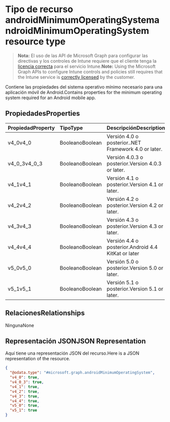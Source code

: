 # <a name="androidminimumoperatingsystem-resource-type"></a><span data-ttu-id="66a3d-101">Tipo de recurso androidMinimumOperatingSystem</span><span class="sxs-lookup"><span data-stu-id="66a3d-101">androidMinimumOperatingSystem resource type</span></span>

> <span data-ttu-id="66a3d-102">**Nota:** El uso de las API de Microsoft Graph para configurar las directivas y los controles de Intune requiere que el cliente tenga la [licencia correcta](https://go.microsoft.com/fwlink/?linkid=839381) para el servicio Intune.</span><span class="sxs-lookup"><span data-stu-id="66a3d-102">**Note:** Using the Microsoft Graph APIs to configure Intune controls and policies still requires that the Intune service is [correctly licensed](https://go.microsoft.com/fwlink/?linkid=839381) by the customer.</span></span>

<span data-ttu-id="66a3d-103">Contiene las propiedades del sistema operativo mínimo necesario para una aplicación móvil de Android.</span><span class="sxs-lookup"><span data-stu-id="66a3d-103">Contains properties for the minimum operating system required for an Android mobile app.</span></span>
## <a name="properties"></a><span data-ttu-id="66a3d-104">Propiedades</span><span class="sxs-lookup"><span data-stu-id="66a3d-104">Properties</span></span>
|<span data-ttu-id="66a3d-105">Propiedad</span><span class="sxs-lookup"><span data-stu-id="66a3d-105">Property</span></span>|<span data-ttu-id="66a3d-106">Tipo</span><span class="sxs-lookup"><span data-stu-id="66a3d-106">Type</span></span>|<span data-ttu-id="66a3d-107">Descripción</span><span class="sxs-lookup"><span data-stu-id="66a3d-107">Description</span></span>|
|:---|:---|:---|
|<span data-ttu-id="66a3d-108">v4_0</span><span class="sxs-lookup"><span data-stu-id="66a3d-108">v4_0</span></span>|<span data-ttu-id="66a3d-109">Booleano</span><span class="sxs-lookup"><span data-stu-id="66a3d-109">Boolean</span></span>|<span data-ttu-id="66a3d-110">Versión 4.0 o posterior.</span><span class="sxs-lookup"><span data-stu-id="66a3d-110">.NET Framework 4.0 or later.</span></span>|
|<span data-ttu-id="66a3d-111">v4_0_3</span><span class="sxs-lookup"><span data-stu-id="66a3d-111">v4_0_3</span></span>|<span data-ttu-id="66a3d-112">Booleano</span><span class="sxs-lookup"><span data-stu-id="66a3d-112">Boolean</span></span>|<span data-ttu-id="66a3d-113">Versión 4.0.3 o posterior.</span><span class="sxs-lookup"><span data-stu-id="66a3d-113">Version 4.0.3 or later.</span></span>|
|<span data-ttu-id="66a3d-114">v4_1</span><span class="sxs-lookup"><span data-stu-id="66a3d-114">v4_1</span></span>|<span data-ttu-id="66a3d-115">Booleano</span><span class="sxs-lookup"><span data-stu-id="66a3d-115">Boolean</span></span>|<span data-ttu-id="66a3d-116">Versión 4.1 o posterior.</span><span class="sxs-lookup"><span data-stu-id="66a3d-116">Version 4.1 or later.</span></span>|
|<span data-ttu-id="66a3d-117">v4_2</span><span class="sxs-lookup"><span data-stu-id="66a3d-117">v4_2</span></span>|<span data-ttu-id="66a3d-118">Booleano</span><span class="sxs-lookup"><span data-stu-id="66a3d-118">Boolean</span></span>|<span data-ttu-id="66a3d-119">Versión 4.2 o posterior.</span><span class="sxs-lookup"><span data-stu-id="66a3d-119">Version 4.2 or later.</span></span>|
|<span data-ttu-id="66a3d-120">v4_3</span><span class="sxs-lookup"><span data-stu-id="66a3d-120">v4_3</span></span>|<span data-ttu-id="66a3d-121">Booleano</span><span class="sxs-lookup"><span data-stu-id="66a3d-121">Boolean</span></span>|<span data-ttu-id="66a3d-122">Versión 4.3 o posterior.</span><span class="sxs-lookup"><span data-stu-id="66a3d-122">Version 4.3 or later.</span></span>|
|<span data-ttu-id="66a3d-123">v4_4</span><span class="sxs-lookup"><span data-stu-id="66a3d-123">v4_4</span></span>|<span data-ttu-id="66a3d-124">Booleano</span><span class="sxs-lookup"><span data-stu-id="66a3d-124">Boolean</span></span>|<span data-ttu-id="66a3d-125">Versión 4.4 o posterior.</span><span class="sxs-lookup"><span data-stu-id="66a3d-125">Android 4.4 KitKat or later</span></span>|
|<span data-ttu-id="66a3d-126">v5_0</span><span class="sxs-lookup"><span data-stu-id="66a3d-126">v5_0</span></span>|<span data-ttu-id="66a3d-127">Booleano</span><span class="sxs-lookup"><span data-stu-id="66a3d-127">Boolean</span></span>|<span data-ttu-id="66a3d-128">Versión 5.0 o posterior.</span><span class="sxs-lookup"><span data-stu-id="66a3d-128">Version 5.0 or later.</span></span>|
|<span data-ttu-id="66a3d-129">v5_1</span><span class="sxs-lookup"><span data-stu-id="66a3d-129">v5_1</span></span>|<span data-ttu-id="66a3d-130">Booleano</span><span class="sxs-lookup"><span data-stu-id="66a3d-130">Boolean</span></span>|<span data-ttu-id="66a3d-131">Versión 5.1 o posterior.</span><span class="sxs-lookup"><span data-stu-id="66a3d-131">Version 5.1 or later.</span></span>|

## <a name="relationships"></a><span data-ttu-id="66a3d-132">Relaciones</span><span class="sxs-lookup"><span data-stu-id="66a3d-132">Relationships</span></span>
<span data-ttu-id="66a3d-133">Ninguna</span><span class="sxs-lookup"><span data-stu-id="66a3d-133">None</span></span>
## <a name="json-representation"></a><span data-ttu-id="66a3d-134">Representación JSON</span><span class="sxs-lookup"><span data-stu-id="66a3d-134">JSON Representation</span></span>
<span data-ttu-id="66a3d-135">Aquí tiene una representación JSON del recurso.</span><span class="sxs-lookup"><span data-stu-id="66a3d-135">Here is a JSON representation of the resource.</span></span>
<!-- {
  "blockType": "resource",
  "keyProperty": "id",
  "@odata.type": "microsoft.graph.androidMinimumOperatingSystem"
}
-->
``` json
{
  "@odata.type": "#microsoft.graph.androidMinimumOperatingSystem",
  "v4_0": true,
  "v4_0_3": true,
  "v4_1": true,
  "v4_2": true,
  "v4_3": true,
  "v4_4": true,
  "v5_0": true,
  "v5_1": true
}
```



